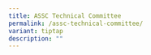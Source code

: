 ```yaml
---
title: ASSC Technical Committee
permalink: /assc-technical-committee/
variant: tiptap
description: ""
---
```

